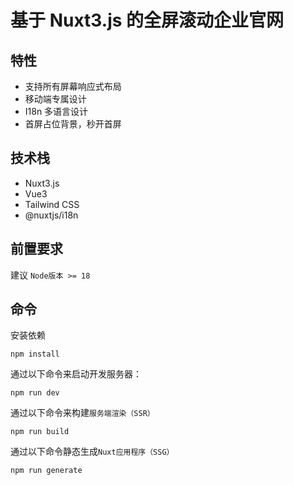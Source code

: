 # 基于 Nuxt3.js 的全屏滚动企业官网

## 特性

- 支持所有屏幕响应式布局
- 移动端专属设计
- I18n 多语言设计
- 首屏占位背景，秒开首屏

## 技术栈

- Nuxt3.js
- Vue3
- Tailwind CSS
- @nuxtjs/i18n

## 前置要求

建议 `Node版本 >= 18`

## 命令

安装依赖

```
npm install
```

通过以下命令来启动开发服务器：

```
npm run dev
```

通过以下命令来构建`服务端渲染（SSR）`

```
npm run build
```

通过以下命令静态生成`Nuxt应用程序（SSG）`

```
npm run generate
```
